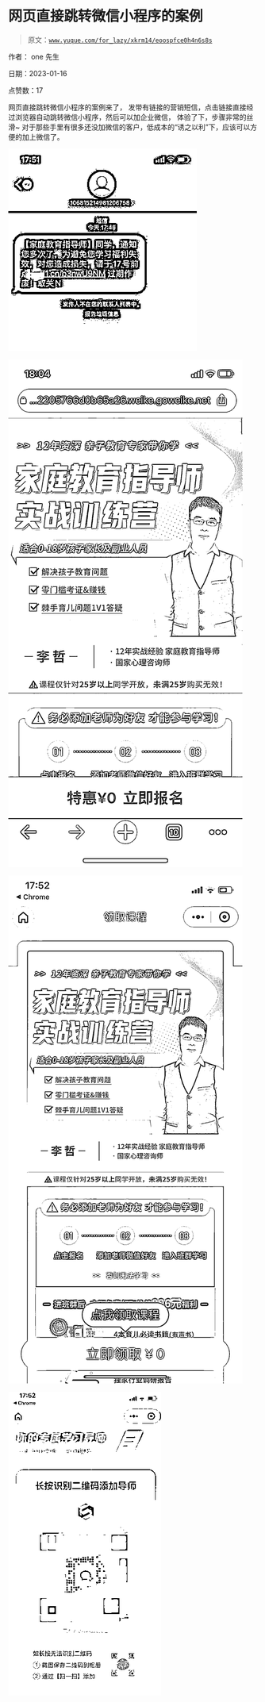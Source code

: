# 网页直接跳转微信小程序的案例

> 原文：[`www.yuque.com/for_lazy/xkrm14/eoospfce0h4n6s8s`](https://www.yuque.com/for_lazy/xkrm14/eoospfce0h4n6s8s)



作者： one 先生 

日期：2023-01-16 

点赞数：17 

网页直接跳转微信小程序的案例来了， 发带有链接的营销短信，点击链接直接经过浏览器自动跳转微信小程序，然后可以加企业微信， 体验了下，步骤非常的丝滑~ 对于那些手里有很多还没加微信的客户，低成本的“诱之以利”下，应该可以方便的加上微信了。 

![](img/1f351c9bb3c73fcc6a0d88b378766961.png) 

![](img/0302a5d355dccd1159cb42932229d3f8.png) 

![](img/27fdbf55d6e39317eed9097e14ca4f3f.png) 

![](img/6baa1437a0298cd8cb26916793d84707.png) 

